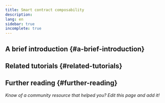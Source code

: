 ```yaml
---
title: Smart contract composability
description:
lang: en
sidebar: true
incomplete: true
---
```


## A brief introduction {#a-brief-introduction}



## Related tutorials {#related-tutorials}



## Further reading {#further-reading}

_Know of a community resource that helped you? Edit this page and add it!_
